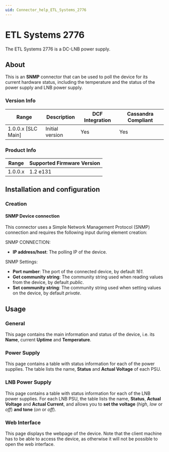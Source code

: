 ```yaml
---
uid: Connector_help_ETL_Systems_2776
---
```


# ETL Systems 2776

The ETL Systems 2776 is a DC-LNB power supply.

## About

This is an **SNMP** connector that can be used to poll the device for its current hardware status, including the temperature and the status of the power supply and LNB power supply.

### Version Info

| Range | Description | DCF Integration | Cassandra Compliant |
|----------------------|-----------------|---------------------|-------------------------|
| 1.0.0.x \[SLC Main\] | Initial version | Yes                 | Yes                     |

### Product Info

| Range | Supported Firmware Version |
|------------------|-----------------------------|
| 1.0.0.x          | 1.2 e131                    |

## Installation and configuration

### Creation

#### SNMP Device connection

This connector uses a Simple Network Management Protocol (SNMP) connection and requires the following input during element creation:

SNMP CONNECTION:

- **IP address/host**: The polling IP of the device.

SNMP Settings:

- **Port number**: The port of the connected device, by default *161*.
- **Get community string**: The community string used when reading values from the device, by default *public*.
- **Set community string**: The community string used when setting values on the device, by default *private*.

## Usage

### General

This page contains the main information and status of the device, i.e. its **Name**, current **Uptime** and **Temperature**.

### Power Supply

This page contains a table with status information for each of the power supplies. The table lists the name, **Status** and **Actual Voltage** of each PSU.

### LNB Power Supply

This page contains a table with status information for each of the LNB power supplies. For each LNB PSU, the table lists the name, **Status**, **Actual Voltage** and **Actual Current**, and allows you to **set the voltage** (*high*, *low* or *off*) **and tone** (*on* or *off*).

### Web Interface

This page displays the webpage of the device. Note that the client machine has to be able to access the device, as otherwise it will not be possible to open the web interface.
